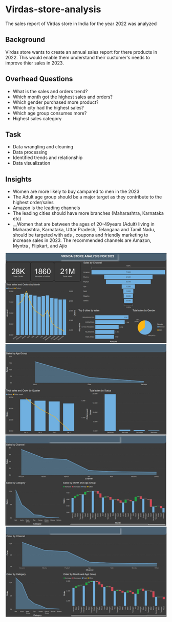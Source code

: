 # Virdas-store-analysis
The sales report of Virdas store  in India for the year 2022 was analyzed


## Background
Virdas store wants to create an annual sales report for there products in 2022. This would enable them understand their customer's needs to improve thier sales in 2023.

## Overhead Questions
* What is the sales and orders trend?
* Which month got the highest sales and orders?
* Which gender purchased more product?
* Which city had the highest sales?
* Which age group consumes more?
* Highest sales category

##  Task 
* Data wrangling and cleaning
* Data processing
* Identified trends and relationship
* Data visualization

## Insights
* Women are more likely to buy campared to men in the 2023
* The Adult age group should be a major target as they contribute to the highest order/sales
* Amazon is the leading channels
* The leading cities should have more branches (Maharashtra, Karnataka etc)
* __Women that are between the ages of 20-49years (Adult) living in Maharashtra, Karnataka, Uttar Pradesh, Telangana and Tamil Nadu, should be targeted with ads , coupons and friendly marketing to increase sales in 2023. The recommended channels are Amazon, Myntra , Flipkart, and Ajio

![The project dashboard](https://github.com/Seped28/Virdas-store-analysis/blob/main/Virdas_1.jpg)
![The project dashboard2](https://github.com/Seped28/Virdas-store-analysis/blob/main/Virdas_2.jpg)
![The project dashboard2](https://github.com/Seped28/Virdas-store-analysis/blob/main/Virdas_3.jpg)
![The project dashboard2](https://github.com/Seped28/Virdas-store-analysis/blob/main/Virdas_4.jpg)

